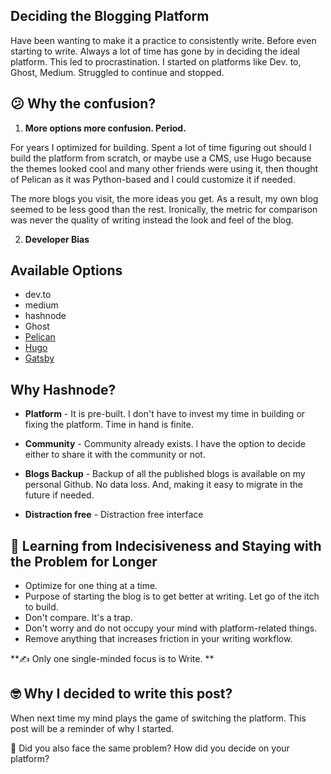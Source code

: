 ## Deciding the Blogging Platform

Have been wanting to make it a practice to consistently write. Before even starting to write. Always a lot of time has gone by in deciding the ideal platform. This led to procrastination. I started on platforms like Dev. to, Ghost, Medium. Struggled to continue and stopped. 

## 😕 **Why the confusion?** 

1. **More options more confusion. Period.**

For years I optimized for building. Spent a lot of time figuring out should I build the platform from scratch, or maybe use a CMS, use Hugo because the themes looked cool and many other friends were using it, then thought of Pelican as it was Python-based and I could customize it if needed. 

The more blogs you visit, the more ideas you get. As a result, my own blog seemed to be less good than the rest. Ironically, the metric for comparison was never the quality of writing instead the look and feel of the blog. 

2. **Developer Bias**
 
## **Available Options**


- dev.to
- medium
- hashnode
- Ghost
- [Pelican](https://blog.getpelican.com/)
- [Hugo](https://gohugo.io/)
-  [Gatsby](https://www.gatsbyjs.com/) 

## **Why Hashnode?**


- **Platform** - It is pre-built. I don't have to invest my time in building or fixing the platform. Time in hand is finite.

- **Community** - Community already exists. I have the option to decide either to 
share it with the community or not.

- **Blogs Backup** - Backup of all the published blogs is available on my personal Github. No data loss.  And, making it easy to migrate in the future if needed.   

- **Distraction free** - Distraction free interface


## 🎯 **Learning from Indecisiveness and Staying with the Problem for Longer**


- Optimize for one thing at a time.
- Purpose of starting the blog is to get better at writing. Let go of the itch to build.
- Don't compare. It's a trap. 
- Don't worry and do not occupy your mind with platform-related things.
- Remove anything that increases friction in your writing workflow.

**✍️ Only one single-minded focus is to Write. **


## 🤓 **Why I decided to write this post?** 

When next time my mind plays the game of switching the platform. This post will 
be a reminder of why I started.

🤔 Did you also face the same problem? How did you decide on your platform? 


  








